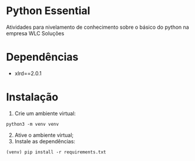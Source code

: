 # Python Essential
Atividades para nivelamento de conhecimento sobre o básico do python na empresa WLC Soluções

# Dependências
- xlrd==2.0.1

# Instalação
1. Crie um ambiente virtual:
```
python3 -m venv venv
```
2. Ative o ambiente virtual;
3. Instale as dependências:
```
(venv) pip install -r requirements.txt
```